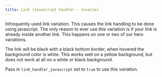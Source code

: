 ```yaml
---
title: Link (Javascript handler - inverse)
---
```

Infrequently used link variation. This causes the link handling to be done using javascript. The only reason to ever use this variation is if your link is already inside another link. This happens on one or two of our hero variations.


The link will be black with a black bottom border, when hovered the background color is white. This works well on a yellow background, but does not work at all on a white or black background.


Pass in `link_handler_javascript` set to `true` to use this variation.